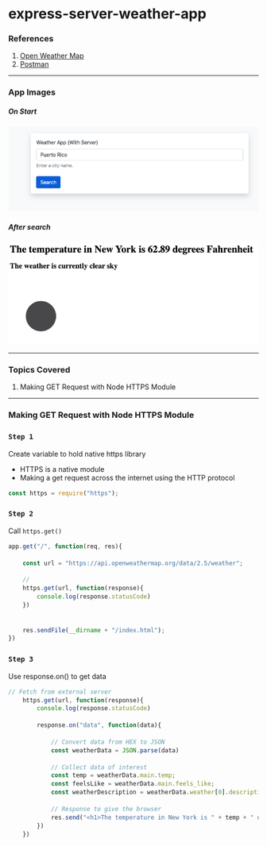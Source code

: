 # express-server-weather-app

### References

1. [Open Weather Map]()
2. [Postman](https://www.postman.com/)

---

### App Images
##### On Start
![alt start](images/start.png)

##### After search
![alt searched](images/searched.png)

---

### Topics Covered

1. Making GET Request with Node HTTPS Module

---

### Making GET Request with Node HTTPS Module

### `Step 1`

Create variable to hold native https library
* HTTPS is a native module
* Making a get request across the internet using the HTTP protocol

```javascript
const https = require("https");
```

### `Step 2`

Call `https.get()`

```javascript
app.get("/", function(req, res){

    const url = "https://api.openweathermap.org/data/2.5/weather";

    //
    https.get(url, function(response){
        console.log(response.statusCode)
    })


    res.sendFile(__dirname + "/index.html");
})
```

### `Step 3`

Use response.on() to get data

```javascript
// Fetch from external server
    https.get(url, function(response){
        console.log(response.statusCode)

        response.on("data", function(data){

            // Convert data from HEX to JSON
            const weatherData = JSON.parse(data)

            // Collect data of interest
            const temp = weatherData.main.temp;
            const feelsLike = weatherData.main.feels_like;
            const weatherDescription = weatherData.weather[0].description;
            
            // Response to give the browser
            res.send("<h1>The temperature in New York is " + temp + " degrees Fahrenheit</h1>")
        })
    })
```